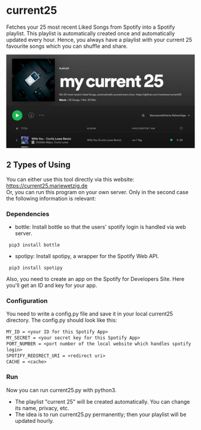 # current25
Fetches your 25 most recent Liked Songs from Spotify into a Spotify playlist.
This playlist is automatically created once and automatically updated every hour.
Hence, you always have a playlist with your current 25 favourite songs which you can shuffle and share.

![](screenshot.JPG)

## 2 Types of Using
You can either use this tool directly via this website: https://current25.mariewetzig.de \
Or, you can run this program on your own server.
Only in the second case the following information is relevant:

### Dependencies
- bottle: Install bottle so that the users' spotify login is handled via web server.
 ```
  pip3 install bottle
 ```
- spotipy: Install spotipy, a wrapper for the Spotify Web API.
 ```
  pip3 install spotipy
 ```
  Also, you need to create an app on the Spotify for Developers Site. Here you'll get an ID and key for your app.
### Configuration
You need to write a config.py file and save it in your local current25 directory.
The config.py should look like this:
 ```
MY_ID = <your ID for this Spotify App>
MY_SECRET = <your secret key for this Spotify App>
PORT_NUMBER = <port number of the local website which handles spotify login>
SPOTIFY_REDIRECT_URI = <redirect uri>
CACHE = <cache>
 ```
### Run
Now you can run current25.py with python3.
- The playlist "current 25" will be created automatically. You can change its name, privacy, etc.
- The idea is to run current25.py permanently; then your playlist will be updated hourly.
